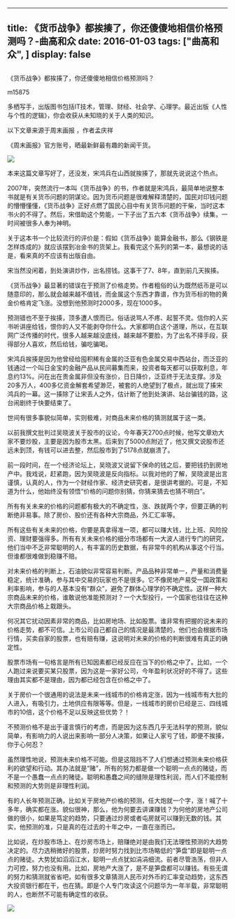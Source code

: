 
---
title:   《货币战争》都挨揍了，你还傻傻地相信价格预测吗？-曲高和众
date: 2016-01-03
tags: ["曲高和众", ]
display: false
---


## 



《货币战争》都挨揍了，你还傻傻地相信价格预测吗？




m15875




多栖写手，出版图书包括IT技术，管理、财经、社会学、心理学。最近出版《人性与个性的逻辑》，你会收获从未知晓的关于人类的知识。



以下文章来源于周末画报
，作者孟庆祥


《周末画报》官方账号，晒最新鲜最有趣的新闻干货。



<img data-s="300,640" data-type="jpeg" src="http://mmbiz.qpic.cn/mmbiz/XGS6ZHTSaooqXop3ZHztyZGMIfIs4uh7QSKsP2ScgaVNendI2iardBWgRiaGM2mSfIyJXSAE4U3c5ibAlw5lMb3xQ/0?wx_fmt=jpeg" data-ratio="0.7158273381294964" data-w=""/>





本来这篇文章写好了，还没发，宋鸿兵在山西就挨揍了，那就先说说这个热点。



2007年，突然流行一本叫《货币战争》的书，作者就是宋鸿兵，最简单地说整本书就是有关货币问题的阴谋论。因为货币问题是很难解释清楚的，国民对印钱问题的懵懵懂懂，《货币战争》正好点燃了国民心目中有关货币问题的干柴，当时这本书火的不得了。然后，宋借助这个势能，一下子出了五六本《货币战争》续集，一时间被很多人奉为神明。



关于这本书一个比较流行的评价是：假如《货币战争》能算金融书，那么《钢铁是怎样炼成的》就应该摆到冶金书的货架上。我看完这个系列的第一本，最想说的话是，看来真的不应该有出版自由。



宋当然没闲着，到处演讲炒作，出名捞钱。这事干了7、8年，直到前几天挨揍。



《货币战争》最显著的错误在于预测了价格走势。作者粗俗的认为既然纸币是可以随意印的，那么就会越来越不值钱，而金属这个东西才靠谱，作为货币标的物的黄金价格肯定飞涨。没想到他预测时2000多，现在1000多。



预测错也不至于挨揍，顶多遭人恨而已。俗话说骂人不疼、起誓不灵。信你的人买书听讲座给钱，恨你的人又不能剥夺你什么。大家都明白这个道理，所以，在互联网广泛传播的时代，很多人越来越没底线，越来越不要脸，为了出名不择手段，获得部分人喜欢，然后给钱，骗吃骗喝。



宋鸿兵挨揍是因为他曾经给囤积稀有金属的泛亚有色金属交易中西站台，而泛亚的钱通过一个叫日金宝的金融产品从民间募集而来，投资者每天都可以获取利息，年息约13%。问在出在贵金属非但没有涨价，日日降价，泛亚终于无法支撑。涉及20多万人，400多亿资金解套希望渺茫，被套的人绝望到了极点，就出现了揍宋鸿兵的一幕。这一揍除了让宋丢人之外，估计断了他到处演讲、站台骗钱的路，这台闹剧终于快要结束了。



世间有很多事貌似简单，实则极难，对商品未来价格的猜测就属于这一类。



以前我撰文批判过吴晓波关于股市的议论，今年春天2700点时候，他写文章劝大家不要炒股，主要是因为股市太黑。后来到了5000点附近了，他又撰文说股市还远未到顶，有钱可以进去整，然后股市到了5178点就崩溃了。



前一段时间，在一个经济论坛上，吴晓波又说留下保命的钱之后，要把钱扔到房地产中。我戏说，赶紧跑，因为吴晓波是反向指标。以我对他的了解，吴晓波是出言谨慎，认真的人，作为一个财经作家、经济史研究者，是很讲考据的。可是，不知道为什么，他始终没有领悟“价格的问题你别猜，你猜来猜去也猜不明白”。



所有有关未来的价格的问题都有极大的不确定性，涨、跌就两个字，但要正确的判断绝非易事。除了房价、股价还有各种大宗商品，外汇汇率等。



所有这些有关未来的价格，你要是真拿得准一项，都可以赚大钱，比上班、风险投资、理财要强得多。所有有关未来价格的细分市场都有一大波人进行专门的研究，他们当中不乏非常聪明的人，有丰富的历史数据，有非常牛的机构从事这个行当。但谁都很难做到稳赚不赔。



对未来价格的判断上，石油貌似非常容易判断。产品品种非常单一，产量和消费量稳定，统计准确，参与其中交易的玩家也不是很多。它不像房地产易受一国政策和利率影响，参与的人基本没有“群众”，避免了群体心理学的不确定性。这样一种大宗商品未来的价格，谁敢说他准能预测对？一个大型投行，一个国家也往往在这种大宗商品价格上栽跟头。



何况其它扰动因素非常的商品，比如房地场、比如股票。谁非常有把握的说未来的价格走势，都不可信。上市公司自己都自己的情况是最清楚的，他们也会根据市场行情，买卖自家的股票，也有赔有赚，这说明对未来的价格的判断很难有真正的确定性。



股票市场有一句格言是所有已知因素都已经反应在当下的价格之中了。比如，一个人跑过来说要买某只股票，因为这是一家好公司，今年盈利状况好的不得了。这些理由其实都不是理由，因为都已经包含在价格之中了。



关于房价一个很通用的说法是未来一线城市的价格肯定涨，因为一线城市有大批的人进入，有吸引力，土地供应有限等等。但是，一线城市的房价已经是三、四线城市的10倍，这个价格不足以反映这些优势？！



不预测价格不是出于谨言慎行的考虑，而是因为这东西几乎无法科学的预测，貌似简单，有影响力的人说出来影响一部分人决策，如果让人家亏了钱，即便不挨揍，你于心何忍？



虽然理性地说，预测未来价格不可能。但是这阻挡不了人们想通过预测未来价格获利的欲望和行动。其办法就是“赌”，所有的努力都是做一个聪明一点点的赌徒，而不是一个愚蠢一点点的赌徒。聪明和愚蠢之间的缝隙是理性利润，而人们不能控制和预测的大势则是非理性利润。



有的人长年预测正确，比如关于房地产价格的预测，任大炮就一个字，涨！喊了十多年，确实都在涨。貌似很神，那么，他为何要去讲课赚钱？为何他的房地产公司做的很小，如果是笃定的趋势，只要通过炒房或者屯房就可以赚到无数的钱。其实，他预测的准，只是真的在过去的十年之中，一直在涨而已。



比如说，在炒股市场上、在炒房市场上，赔赚绝对是由我们无法理性预测的大趋势决定的。尽力选稍微好的股票，炒房时努力找到比市场略低的“笋盘”即是聪明一点点的赌徒。大势犹如滔滔江水，聪明一点点犹如涓涓细流。前者尽管浩荡，但非人力可控，努力也没有用。比如，房地产大涨了，是不是笋盘都可以赚钱。有些无谓的努力和猜测就省省吧，如有很多文章猜测人民币对外币的汇率变动趋势，这东西大投资银行都在干，也在猜。即是个人专门攻读这个问题华为一年半载，非常聪明的人，也断然不可能有确定性的收获。







<img data-s="300,640" src="http://mmbiz.qpic.cn/mmbiz/XGS6ZHTSaorKnocj8c2RynGBaPM5q9iceiag2k7P7qd4Ftr6DKrqzHIX0txnU8krEBUp6Gib39hPsjJh7QIacMhCQ/0" data-ratio="1" data-w="300"/>








